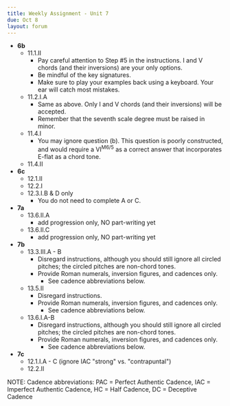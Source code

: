 ```yaml
---
title: Weekly Assignment - Unit 7
due: Oct 8
layout: forum
---
```


- **6b**
    - 11.1.II
        - Pay careful attention to Step #5 in the instructions. I and V chords (and their inversions) are your only options.
        - Be mindful of the key signatures.
        - Make sure to play your examples back using a keyboard. Your ear will catch most mistakes.
    - 11.2.I.A
        - Same as above. Only I and V chords (and their inversions) will be accepted.
        - Remember that the seventh scale degree must be raised in minor.
    - 11.4.I
        - You may ignore question (b). This question is poorly constructed, and would require a VI<sup>M6/5</sup> as a correct answer that incorporates E-flat as a chord tone.
    - 11.4.II
- **6c**
    - 12.1.II
    - 12.2.I
    - 12.3.I.B & D only
        - You do not need to complete A or C.
- **7a**
    - 13.6.II.A
        - add progression only, NO part-writing yet
    - 13.6.II.C
        - add progression only, NO part-writing yet
- **7b**
    - 13.3.III.A - B
        - Disregard instructions, although you should still ignore all circled pitches; the circled pitches are non-chord tones.
        - Provide Roman numerals, inversion figures, and cadences only.
            - See cadence abbreviations below.
    - 13.5.II
        - Disregard instructions.
        - Provide Roman numerals, inversion figures, and cadences only.
            - See cadence abbreviations below.
    - 13.6.I.A-B
        - Disregard instructions, although you should still ignore all circled pitches; the circled pitches are non-chord tones.
        - Provide Roman numerals, inversion figures, and cadences only.
            - See cadence abbreviations below.
- **7c**
    - 12.1.I.A - C (ignore IAC "strong" vs. "contrapuntal")
    - 12.2.II

NOTE: Cadence abbreviations: PAC = Perfect Authentic Cadence, IAC = Imperfect Authentic Cadence, HC = Half Cadence, DC = Deceptive Cadence